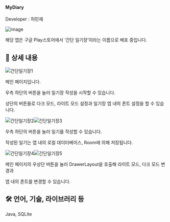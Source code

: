 #### MyDiary

Developer : 허민재


![image](https://github.com/MJH39088/MyDiary/assets/104211982/09896b15-28f2-4322-86c4-2ff5bb79e253)

해당 앱은 구글 Play스토어에서 ‘간단 일기장’이라는 이름으로 배포 중입니다.

## 📖 상세 내용

![간단일기장1](https://github.com/MJH39088/MyDiary/assets/104211982/1c85b399-e395-4402-aebd-a2aa64a1048b)


메인 페이지입니다.

우측 하단의 버튼을 눌러 일기장 작성을 시작할 수 있습니다.

상단의 버튼들로 다크 모드, 라이트 모드 설정과 일기장 앱 내의 폰트 설정을 할 수 있습니다.

![간단일기장2](https://github.com/MJH39088/MyDiary/assets/104211982/feef2345-81e3-4498-95fa-09c19bcf8baf)![간단일기장3](https://github.com/MJH39088/MyDiary/assets/104211982/d90726c5-b24f-4bbd-bee4-4e82e95f6e94)



우측 하단의 버튼을 눌러 일기를 작성할 수 있습니다.

작성된 일기는 앱 내의 로컬 데이터베이스, Room에 의해 저장됩니다.

![간단일기장4](https://github.com/MJH39088/MyDiary/assets/104211982/ccd61f37-df9d-4bd4-8fee-b39e871c0dec)![간단일기장5](https://github.com/MJH39088/MyDiary/assets/104211982/02481517-a6b0-4ca4-9ee6-3793da659927)



메인 페이지의 우상단 버튼을 눌러 DrawerLayout을 호출해 라이트 모드, 다크 모드 변경과

앱 내의 폰트를 변경할 수 있습니다.

## 🛠️ 언어, 기술, 라이브러리 등

Java, SQLite
